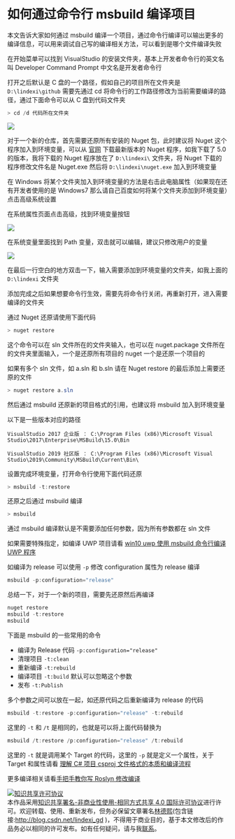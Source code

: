 
# 如何通过命令行 msbuild 编译项目

本文告诉大家如何通过 msbuild 编译一个项目，通过命令行编译可以输出更多的编译信息，可以用来调试自己写的编译相关方法，可以看到是哪个文件编译失败

<!--more-->


<!-- CreateTime:2019/7/3 19:12:19 -->


<!-- 标签：编译器,VisualStudio,msbuild -->

在开始菜单可以找到 VisualStudio 的安装文件夹，基本上开发者命令行的英文名叫 Developer Command Prompt 中文名是开发者命令行

打开之后默认是 C 盘的一个路径，假如自己的项目所在文件夹是 `D:\lindexi\github` 需要先通过 cd 将命令行的工作路径修改为当前需要编译的路径，通过下面命令可以从 C 盘到代码文件夹

```csharp
> cd /d 代码所在文件夹
```

<!-- ![](image/如何通过命令行 msbuild 编译项目/如何通过命令行 msbuild 编译项目0.png) -->

![](http://cdn.lindexi.site/lindexi%2F2019224153226228)

对于一个新的仓库，首先需要还原所有安装的 Nuget 包，此时建议将 Nuget 这个程序加入到环境变量，可以从 [官网](https://www.nuget.org/downloads ) 下载最新版本的 Nuget 程序，如我下载了 5.0 的版本，我将下载的 Nuget 程序放在了 `D:\lindexi\` 文件夹，将 Nuget 下载的程序修改文件名是 Nuget.exe 然后将 `D:\lindexi\nuget.exe` 加入到环境变量

在 Windows 将某个文件夹加入到环境变量的方法是右击此电脑属性（如果现在还有开发者使用的是 Windows7 那么请自己百度如何将某个文件夹添加到环境变量）点击高级系统设置

在系统属性页面点击高级，找到环境变量按钮

<!-- ![](image/如何通过命令行 msbuild 编译项目/如何通过命令行 msbuild 编译项目1.png) -->

![](http://cdn.lindexi.site/lindexi%2F2019224153659669)

在系统变量里面找到 Path 变量，双击就可以编辑，建议只修改用户的变量

<!-- ![](image/如何通过命令行 msbuild 编译项目/如何通过命令行 msbuild 编译项目2.png) -->

![](http://cdn.lindexi.site/lindexi%2F2019224153757557)

在最后一行空白的地方双击一下，输入需要添加到环境变量的文件夹，如我上面的 `D:\lindexi` 文件夹

添加完成之后如果想要命令行生效，需要先将命令行关闭，再重新打开，进入需要编译的文件夹

通过 Nuget 还原请使用下面代码

```csharp
> nuget restore
```

这个命令可以在 sln 文件所在的文件夹输入，也可以在 nuget.package 文件所在的文件夹里面输入，一个是还原所有项目的 nuget 一个是还原一个项目的

如果有多个 sln 文件，如 a.sln 和 b.sln 请在 Nuget restore 的最后添加上需要还原的文件

```csharp
> nuget restore a.sln
```

然后通过 msbuild 还原新的项目格式的引用，也建议将 msbuild 加入到环境变量

以下是一些版本对应的路径

```
VisualStudio 2017 企业版 ： C:\Program Files (x86)\Microsoft Visual Studio\2017\Enterprise\MSBuild\15.0\Bin

VisualStudio 2019 社区版 ： C:\Program Files (x86)\Microsoft Visual Studio\2019\Community\MSBuild\Current\Bin\
```

设置完成环境变量，打开命令行使用下面代码还原

```csharp
> msbuild -t:restore
```

还原之后通过 msbuild 编译

```csharp
> msbuild 
```

通过 msbuild 编译默认是不需要添加任何参数，因为所有参数都在 sln 文件

如果需要特殊指定，如编译 UWP 项目请看 [win10 uwp 使用 msbuild 命令行编译 UWP 程序](https://lindexi.gitee.io/post/win10-uwp-%E4%BD%BF%E7%94%A8-msbuild-%E5%91%BD%E4%BB%A4%E8%A1%8C%E7%BC%96%E8%AF%91-UWP-%E7%A8%8B%E5%BA%8F.html )

如编译为 release 可以使用 `-p` 修改 configuration 属性为 release 编译

```csharp
msbuild -p:configuration="release"
```

总结一下，对于一个新的项目，需要先还原然后再编译

```csharp
nuget restore
msbuild -t:restore
msbuild
```

下面是 msbuild 的一些常用的命令

 - 编译为 Release 代码 `-p:configuration="release"`
 - 清理项目 `-t:clean`
 - 重新编译 `-t:rebuild`
 - 编译项目 `-t:build` 默认可以忽略这个参数
 - 发布 `-t:Publish`

多个参数之间可以放在一起，如还原代码之后重新编译为 release 的代码

```csharp
msbuild -t:restore -p:configuration="release" -t:rebuild
```

这里的 `-t` 和 `/t` 是相同的，也就是可以将上面代码替换为

```csharp
msbuild /t:restore /p:configuration="release" /t:rebuild
```

这里的 `-t` 就是调用某个 Target 的代码，这里的 `-p` 就是定义一个属性，关于 Target 和属性请看 [理解 C# 项目 csproj 文件格式的本质和编译流程 ](https://blog.walterlv.com/post/understand-the-csproj.html )

更多编译相关请看[手把手教你写 Roslyn 修改编译](https://blog.lindexi.com/post/roslyn.html )





<a rel="license" href="http://creativecommons.org/licenses/by-nc-sa/4.0/"><img alt="知识共享许可协议" style="border-width:0" src="https://licensebuttons.net/l/by-nc-sa/4.0/88x31.png" /></a><br />本作品采用<a rel="license" href="http://creativecommons.org/licenses/by-nc-sa/4.0/">知识共享署名-非商业性使用-相同方式共享 4.0 国际许可协议</a>进行许可。欢迎转载、使用、重新发布，但务必保留文章署名[林德熙](http://blog.csdn.net/lindexi_gd)(包含链接:http://blog.csdn.net/lindexi_gd )，不得用于商业目的，基于本文修改后的作品务必以相同的许可发布。如有任何疑问，请与我[联系](mailto:lindexi_gd@163.com)。